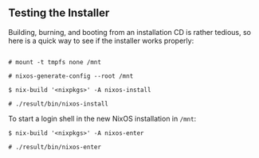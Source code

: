 ## Testing the Installer

Building, burning, and booting from an installation CD is rather tedious, so here is a quick way to see if the installer works properly:

```programlisting

# mount -t tmpfs none /mnt

# nixos-generate-config --root /mnt

$ nix-build '<nixpkgs>' -A nixos-install

# ./result/bin/nixos-install

```

To start a login shell in the new NixOS installation in `/mnt`:

```programlisting
$ nix-build '<nixpkgs>' -A nixos-enter

# ./result/bin/nixos-enter

```
